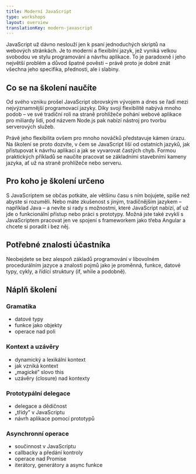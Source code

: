 ```yaml
---
title: Moderní JavaScript
type: workshops
layout: overview
translationKey: modern-javascript
---
```


JavaScript už dávno neslouží jen k psaní jednoduchých skriptů na webových stránkách. Je to moderní a flexibilní jazyk, jež vyniká velkou svobodou ve stylu programování a návrhu aplikace. To je paradoxně i jeho největší problém a důvod špatné pověsti – právě proto je dobré znát všechna jeho specifika, přednosti, ale i slabiny.

<!--more-->

## Co se na školení naučíte

Od svého vzniku prošel JavaScript obrovským vývojem a dnes se řadí mezi nejvýznamnější programovací jazyky. Díky svojí flexibilitě nabývá mnoho podob – ve své tradiční roli na straně prohlížeče pohání webové aplikace pro miliardy lidí, pod názvem Node.js pak nabízí nástroj pro tvorbu serverových služeb.

Právě jeho flexibilita ovšem pro mnoho nováčků představuje kámen úrazu. Na školení se proto dozvíte, v čem se JavaScript liší od ostatních jazyků, jak přistupovat k návrhu aplikací a jak se vyvarovat častých chyb. Formou praktických příkladů se naučíte pracovat se základními stavebními kameny jazyka, ať už na straně prohlížeče nebo serveru.

## Pro koho je školení určeno

S JavaScriptem se občas potkáte, ale většinu času s ním bojujete, spíše než abyste si rozuměli. Nebo máte zkušenost s jiným, tradičnějším jazykem – například Java – a nevíte si rady s možnostmi, které JavaScript nabízí, ať už jde o funkcionální přístup nebo práci s prototypy. Možná jste také zvyklí s JavaScriptem pracovat jen ve spojení s frameworkem jako třeba Angular a chcete si poradit i bez něj.

## Potřebné znalosti účastníka

Neobejdete se bez alespoň základů programování v libovolném procedurálním jazyce a znalosti pojmů jako je proměnná, funkce, datové typy, cykly, a řídící struktury (if, while a podobně).

## Náplň školení

### Gramatika
- datové typy
- funkce jako objekty
- operace nad poli

### Kontext a uzávěry
- dynamický a lexikální kontext
- jak vzniká kontext
- „magické” slovo this
- uzávěry (closure) nad kontexty

### Prototypální delegace
- delegace a dědičnost
- „třídy” v JavaScriptu
- návrh aplikace pomocí prototypů

### Asynchronní operace
- součinnost v JavaScriptu
- callbacky a předání kontroly
- operace nad Promise
- iterátory, generátory a async funkce
